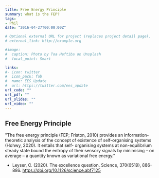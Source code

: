 ```yaml
---
title: Free Energy Principle
summary: what is the FEP?
tags:
- Phil
date: "2016-04-27T00:00:00Z"

# Optional external URL for project (replaces project detail page).
# external_link: http://example.org

#image:
#  caption: Photo by Toa Heftiba on Unsplash
#  focal_point: Smart

links:
#- icon: twitter
#  icon_pack: fab
#  name: EES_Update
#  url: https://twitter.com/ees_update
url_code: ""
url_pdf: ""
url_slides: ""
url_video: ""
---
```


## Free Energy Principle 

"The free energy principle (FEP; Friston, 2010) provides an information-theoretic analysis of the concept of existence of self-organising systems (Hohwy, 2020). It entails that self-
organising systems at non-equilibrium steady state bound the entropy of their sensory signals by minimising – on average – a quantity known as variational free energy." 

* Leyser, O. (2020). The excellence question. Science, 370(6519), 886–886. https://doi.org/10.1126/science.abf7125


